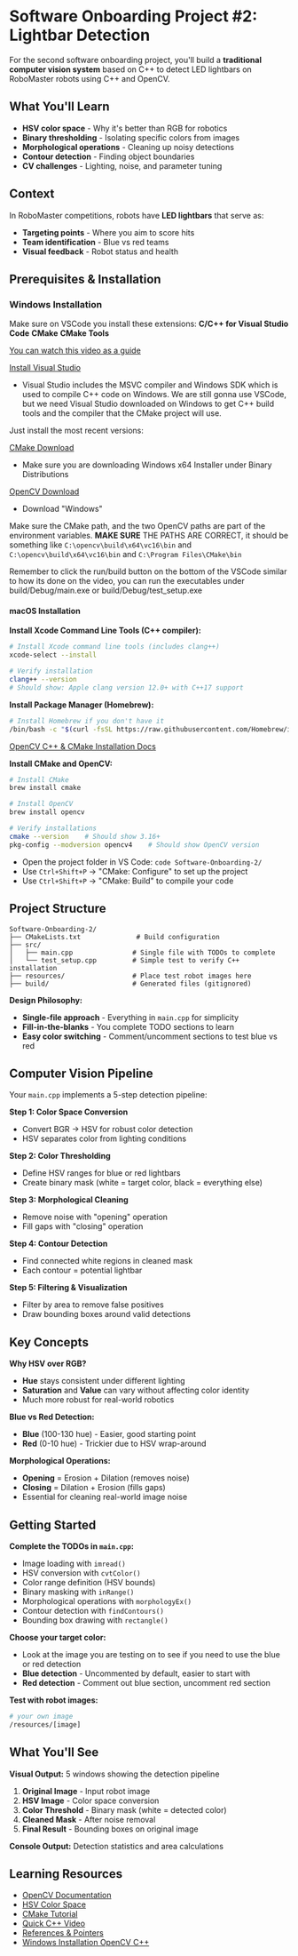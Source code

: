# Software Onboarding Project #2: Lightbar Detection

For the second software onboarding project, you'll build a **traditional computer vision system** based on C++ to detect LED lightbars on RoboMaster robots using C++ and OpenCV.

## What You'll Learn

- **HSV color space** - Why it's better than RGB for robotics
- **Binary thresholding** - Isolating specific colors from images  
- **Morphological operations** - Cleaning up noisy detections
- **Contour detection** - Finding object boundaries
- **CV challenges** - Lighting, noise, and parameter tuning

## Context
In RoboMaster competitions, robots have **LED lightbars** that serve as:
- **Targeting points** - Where you aim to score hits
- **Team identification** - Blue vs red teams
- **Visual feedback** - Robot status and health


## Prerequisites & Installation

### **Windows Installation**

Make sure on VSCode you install these extensions:
**C/C++ for Visual Studio Code**
**CMake**
**CMake Tools**

[You can watch this video as a guide](https://www.youtube.com/watch?v=m9HBM1m_EMU)

[Install Visual Studio](https://visualstudio.microsoft.com/vs/features/cplusplus/)

- Visual Studio includes the MSVC compiler and Windows SDK which is used to compile C++ code on Windows. We are still gonna use VSCode, but we need Visual Studio downloaded on Windows to get C++ build tools and the compiler that the CMake project will use.


Just install the most recent versions:

[CMake Download](https://cmake.org/download/)
- Make sure you are downloading Windows x64 Installer under Binary Distributions

[OpenCV Download](https://opencv.org/releases/)
- Download "Windows"


Make sure the CMake path, and the two OpenCV paths are part of the environment variables. 
**MAKE SURE** THE PATHS ARE CORRECT, it should be something like `C:\opencv\build\x64\vc16\bin` and 
`C:\opencv\build\x64\vc16\bin` and `C:\Program Files\CMake\bin`

Remember to click the run/build button on the bottom of the VSCode similar to how its done on the video, 
you can run the executables under build/Debug/main.exe or build/Debug/test_setup.exe


#### **macOS Installation**

**Install Xcode Command Line Tools (C++ compiler):**
```bash
# Install Xcode command line tools (includes clang++)
xcode-select --install

# Verify installation
clang++ --version
# Should show: Apple clang version 12.0+ with C++17 support
```

**Install Package Manager (Homebrew):**
```bash
# Install Homebrew if you don't have it
/bin/bash -c "$(curl -fsSL https://raw.githubusercontent.com/Homebrew/install/HEAD/install.sh)"
```

[OpenCV C++ & CMake Installation Docs](https://docs.opencv.org/3.4/d0/db2/tutorial_macos_install.html)

**Install CMake and OpenCV:**
```bash
# Install CMake
brew install cmake

# Install OpenCV
brew install opencv

# Verify installations
cmake --version    # Should show 3.16+
pkg-config --modversion opencv4    # Should show OpenCV version
```


- Open the project folder in VS Code: `code Software-Onboarding-2/`
- Use `Ctrl+Shift+P` → "CMake: Configure" to set up the project
- Use `Ctrl+Shift+P` → "CMake: Build" to compile your code


## Project Structure

```
Software-Onboarding-2/
├── CMakeLists.txt              # Build configuration
├── src/
│   ├── main.cpp               # Single file with TODOs to complete
│   └── test_setup.cpp         # Simple test to verify C++ installation
├── resources/                 # Place test robot images here
├── build/                     # Generated files (gitignored)

```

**Design Philosophy:**
- **Single-file approach** - Everything in `main.cpp` for simplicity
- **Fill-in-the-blanks** - You complete TODO sections to learn
- **Easy color switching** - Comment/uncomment sections to test blue vs red



## Computer Vision Pipeline

Your `main.cpp` implements a 5-step detection pipeline:

**Step 1: Color Space Conversion**
- Convert BGR → HSV for robust color detection
- HSV separates color from lighting conditions

**Step 2: Color Thresholding** 
- Define HSV ranges for blue or red lightbars
- Create binary mask (white = target color, black = everything else)

**Step 3: Morphological Cleaning**
- Remove noise with "opening" operation
- Fill gaps with "closing" operation

**Step 4: Contour Detection**
- Find connected white regions in cleaned mask
- Each contour = potential lightbar

**Step 5: Filtering & Visualization**
- Filter by area to remove false positives
- Draw bounding boxes around valid detections

## Key Concepts

**Why HSV over RGB?**
- **Hue** stays consistent under different lighting
- **Saturation** and **Value** can vary without affecting color identity
- Much more robust for real-world robotics

**Blue vs Red Detection:**
- **Blue** (100-130 hue) - Easier, good starting point
- **Red** (0-10 hue) - Trickier due to HSV wrap-around

**Morphological Operations:**
- **Opening** = Erosion + Dilation (removes noise)
- **Closing** = Dilation + Erosion (fills gaps)
- Essential for cleaning real-world image noise

## Getting Started

**Complete the TODOs in `main.cpp`:**
- Image loading with `imread()`
- HSV conversion with `cvtColor()`
- Color range definition (HSV bounds)
- Binary masking with `inRange()`
- Morphological operations with `morphologyEx()`
- Contour detection with `findContours()`
- Bounding box drawing with `rectangle()`


**Choose your target color:**
- Look at the image you are testing on to see if you need to use the blue or red detection
- **Blue detection** - Uncommented by default, easier to start with
- **Red detection** - Comment out blue section, uncomment red section


**Test with robot images:**
```bash
# your own image
/resources/[image]
```

## What You'll See

**Visual Output:** 5 windows showing the detection pipeline
1. **Original Image** - Input robot image
2. **HSV Image** - Color space conversion
3. **Color Threshold** - Binary mask (white = detected color)
4. **Cleaned Mask** - After noise removal
5. **Final Result** - Bounding boxes on original image

**Console Output:** Detection statistics and area calculations



## Learning Resources

- [OpenCV Documentation](https://docs.opencv.org/4.x/index.html)
- [HSV Color Space](https://opencv.org/blog/color-spaces-in-opencv/)
- [CMake Tutorial](https://cmake.org/cmake/help/latest/guide/tutorial/)
- [Quick C++ Video](https://www.youtube.com/watch?v=MNeX4EGtR5Y)
- [References & Pointers](https://www.youtube.com/watch?v=sxHng1iufQE)
- [Windows Installation OpenCV C++](https://www.youtube.com/watch?v=m9HBM1m_EMU)
